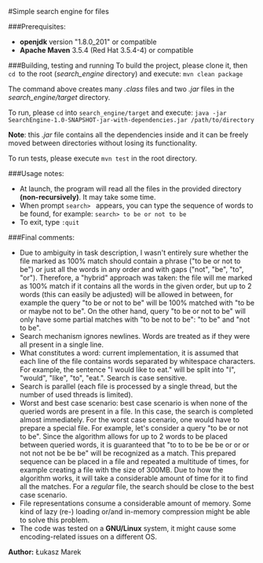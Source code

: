 #Simple search engine for files

###Prerequisites:
- **openjdk** version "1.8.0_201" or compatible
- **Apache Maven** 3.5.4 (Red Hat 3.5.4-4) or compatible

###Building, testing and running
To build the project, please clone it, then `cd `to the root (*search_engine* directory) and execute:
`mvn clean package`

The command above creates many *.class* files and two *.jar* files in the *search_engine/target* directory.

To run, please `cd` into `search_engine/target` and execute:
`java -jar SearchEngine-1.0-SNAPSHOT-jar-with-dependencies.jar /path/to/directory`

**Note**: this *.jar* file contains all the dependencies inside and it can be freely moved between directories without losing
its functionality.

To run tests, please execute `mvn test` in the root directory.

###Usage notes:
- At launch, the program will read all the files in the provided directory **(non-recursively)**. It may take some time.
- When prompt `search> ` appears, you can type the sequence of words to be found, for example: `search> to be or not to be`
- To exit, type `:quit`

###Final comments:
- Due to ambiguity in task description, I wasn't entirely sure whether the file marked as 100% match should contain a phrase ("to be or not to be")
or just all the words in any order and with gaps ("not", "be", "to", "or"). Therefore, a "hybrid" approach was taken:
the file will me marked as 100% match if it contains all the words in the given order, but up to 2 words (this can easily be adjusted) will be allowed in between,
for example the query "to be or not to be" will be 100% matched with "to be or maybe not to be". On the other hand, query "to be or not to be"
will only have some partial matches with "to be not to be": "to be" and "not to be".
- Search mechanism ignores newlines. Words are treated as if they were all present in a single line.
- What constitutes a word: current implementation, it is assumed that each line of the file contains words separated by whitespace characters.
For example, the sentence "I would like to eat." will be split into "I", "would", "like", "to", "eat.". Search is case sensitive.
- Search is parallel (each file is processed by a single thread, but the number of used threads is limited).
- Worst and best case scenario: best case scenario is when none of the queried words are present in a file. In this case,
the search is completed almost immediately. For the worst case scenario, one would have to prepare a special file. For example,
let's consider a query "to be or not to be". Since the algorithm allows for up to 2 words to be placed between queried words,
it is guaranteed that "to to to be be be or or or not not not be be be" will be recognized as a match. This prepared sequence
can be placed in a file and repeated a multitude of times, for example creating a file with the size of 300MB. Due to how the algorithm works,
it will take a considerable amount of time for it to find all the matches. For a *regular* file, the search should be close to the best case scenario.
- File representations consume a considerable amount of memory. Some kind of lazy (re-) loading or/and in-memory compression might be able to solve this problem.
- The code was tested on a **GNU/Linux** system, it might cause some encoding-related issues on a different OS.

**Author:** Łukasz Marek

